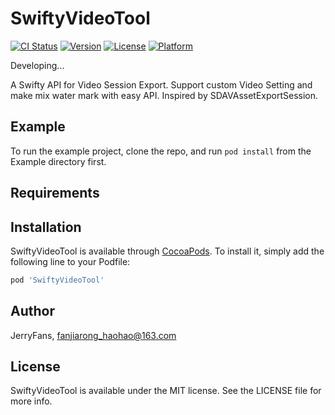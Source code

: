 # SwiftyVideoTool

[![CI Status](https://img.shields.io/travis/JerryFans/SwiftyVideoTool.svg?style=flat)](https://travis-ci.org/JerryFans/SwiftyVideoTool)
[![Version](https://img.shields.io/cocoapods/v/SwiftyVideoTool.svg?style=flat)](https://cocoapods.org/pods/SwiftyVideoTool)
[![License](https://img.shields.io/cocoapods/l/SwiftyVideoTool.svg?style=flat)](https://cocoapods.org/pods/SwiftyVideoTool)
[![Platform](https://img.shields.io/cocoapods/p/SwiftyVideoTool.svg?style=flat)](https://cocoapods.org/pods/SwiftyVideoTool)

Developing...

A Swifty API for Video Session Export. Support custom Video Setting and make mix water mark with easy API. Inspired by SDAVAssetExportSession.

## Example

To run the example project, clone the repo, and run `pod install` from the Example directory first. 

## Requirements

## Installation

SwiftyVideoTool is available through [CocoaPods](https://cocoapods.org). To install
it, simply add the following line to your Podfile:

```ruby
pod 'SwiftyVideoTool'
```

## Author

JerryFans, fanjiarong_haohao@163.com

## License

SwiftyVideoTool is available under the MIT license. See the LICENSE file for more info.
